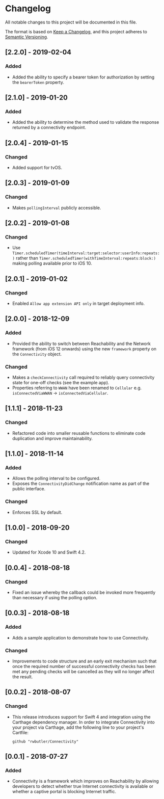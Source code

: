 # Changelog
All notable changes to this project will be documented in this file.

The format is based on [Keep a Changelog](https://keepachangelog.com/en/1.0.0/),
and this project adheres to [Semantic Versioning](https://semver.org/spec/v2.0.0.html).

## [2.2.0] - 2019-02-04
### Added
- Added the ability to specify a bearer token for authorization by setting the `bearerToken` property.

## [2.1.0] - 2019-01-20
### Added
- Added the ability to determine the method used to validate the response returned by a connectivity endpoint.

## [2.0.4] - 2019-01-15
### Changed
- Added support for tvOS.

## [2.0.3] - 2019-01-09
### Changed
- Makes `pollingInterval` publicly accessible.

## [2.0.2] - 2019-01-08
### Changed
- Use `Timer.scheduledTimer(timeInterval:target:selector:userInfo:repeats:)` rather than `Timer.scheduledTimer(withTimeInterval:repeats:block:)` making polling available prior to iOS 10.

## [2.0.1] - 2019-01-02
### Changed
- Enabled `Allow app extension API only` in target deployment info.

## [2.0.0] - 2018-12-09
### Added
- Provided the ability to switch between Reachability and the Network framework (from iOS 12 onwards) using the new `framework` property on the `Connectivity` object. 
### Changed
- Makes a `checkConnectivity` call required to reliably query connectivity state for one-off checks (see the example app).
- Properties referring to `WWAN` have been renamed to `Cellular` e.g. `isConnectedViaWWAN` -> `isConnectedViaCellular`.

## [1.1.1] - 2018-11-23
### Changed
- Refactored code into smaller reusable functions to eliminate code duplication and improve maintainability.

## [1.1.0] - 2018-11-14

### Added
- Allows the polling interval to be configured.
- Exposes the `ConnectivityDidChange` notification name as part of the public interface.

### Changed
- Enforces SSL by default.

## [1.0.0] - 2018-09-20
### Changed
- Updated for Xcode 10 and Swift 4.2.

## [0.0.4] - 2018-08-18
### Changed
- Fixed an issue whereby the callback could be invoked more frequently than necessary if using the polling option.

## [0.0.3] - 2018-08-18
### Added
- Adds a sample application to demonstrate how to use Connectivity.
### Changed
- Improvements to code structure and an early exit mechanism such that once the required number of successful connectivity checks has been met any pending checks will be cancelled as they will no longer affect the result.

## [0.0.2] - 2018-08-07
### Changed
- This release introduces support for Swift 4 and integration using the Carthage dependency manager. In order to integrate Connectivity into your project via Carthage, add the following line to your project's Cartfile:

	```
	github "rwbutler/Connectivity"
	```

## [0.0.1] - 2018-07-27
### Added
- Connectivity is a framework which improves on Reachability by allowing developers to detect whether true Internet connectivity is available or whether a captive portal is blocking Internet traffic.